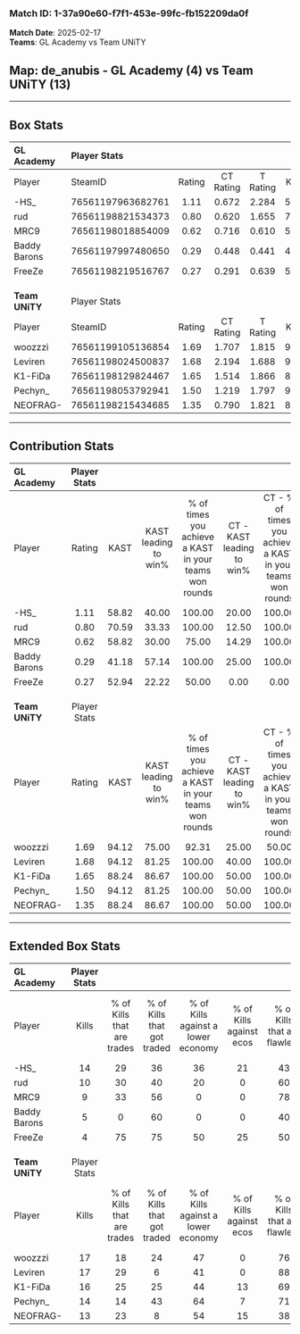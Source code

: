 ### Match ID: 1-37a90e60-f7f1-453e-99fc-fb152209da0f  
**Match Date**: 2025-02-17  
**Teams**: GL Academy vs Team UNiTY  

## **Map**: de_anubis - GL Academy (4) vs Team UNiTY (13)  
---  

## Box Stats  

| **GL Academy** | Player Stats      |        |           |          |       |       |       |         |        |      |     |
| :- | :- | :-: | :-: | :-: | :-: | :-: | :-: | :-: | :-: | :-: | :-: |
| Player         | SteamID           | Rating | CT Rating | T Rating | KAST  |  ADR  | Kills | Assists | Deaths | K/D  | HS% |
| -HS_           | 76561197963682761 |  1.11  |   0.672   |  2.284   | 58.82 | 94.3  |  14   |    3    |   13   | 1.08 | 57  |
| rud            | 76561198821534373 |  0.80  |   0.620   |  1.655   | 70.59 | 61.5  |  10   |    3    |   16   | 0.63 | 70  |
| MRC9           | 76561198018854009 |  0.62  |   0.716   |  0.610   | 58.82 | 62.7  |   9   |    1    |   17   | 0.53 | 66  |
| Baddy Barons   | 76561197997480650 |  0.29  |   0.448   |  0.441   | 41.18 | 45.5  |   5   |    5    |   16   | 0.31 | 80  |
| FreeZe         | 76561198219516767 |  0.27  |   0.291   |  0.639   | 52.94 | 26.8  |   4   |    0    |   15   | 0.27 | 75  |
|                |                   |        |           |          |       |       |       |         |        |      |     |
|                |                   |        |           |          |       |       |       |         |        |      |     |
|                |                   |        |           |          |       |       |       |         |        |      |     |
| **Team UNiTY** | Player Stats      |        |           |          |       |       |       |         |        |      |     |
| Player         | SteamID           | Rating | CT Rating | T Rating | KAST  |  ADR  | Kills | Assists | Deaths | K/D  | HS% |
| woozzzi        | 76561199105136854 |  1.69  |   1.707   |  1.815   | 94.12 | 104.7 |  17   |    4    |   9    | 1.89 | 64  |
| Leviren        | 76561198024500837 |  1.68  |   2.194   |  1.688   | 94.12 | 93.8  |  17   |    3    |   8    | 2.13 | 58  |
| K1-FiDa        | 76561198129824467 |  1.65  |   1.514   |  1.866   | 88.24 | 103.4 |  16   |    4    |   7    | 2.29 | 56  |
| Pechyn_        | 76561198053792941 |  1.50  |   1.219   |  1.797   | 94.12 | 91.9  |  14   |    5    |   9    | 1.56 | 64  |
| NEOFRAG-       | 76561198215434685 |  1.35  |   0.790   |  1.821   | 88.24 | 81.5  |  13   |    1    |   9    | 1.44 | 53  |
---  

## Contribution Stats  

| **GL Academy** | Player Stats |       |                      |                                                        |                           |                                                             |                          |                                                            |
| :- | :-: | :-: | :-: | :-: | :-: | :-: | :-: | :-: |
| Player         |    Rating    | KAST  | KAST leading to win% | % of times you achieve a KAST in your teams won rounds | CT - KAST leading to win% | CT - % of times you achieve a KAST in your teams won rounds | T - KAST leading to win% | T - % of times you achieve a KAST in your teams won rounds |
| -HS_           |     1.11     | 58.82 |        40.00         |                         100.00                         |           20.00           |                           100.00                            |          60.00           |                           100.00                           |
| rud            |     0.80     | 70.59 |        33.33         |                         100.00                         |           12.50           |                           100.00                            |          75.00           |                           100.00                           |
| MRC9           |     0.62     | 58.82 |        30.00         |                         75.00                          |           14.29           |                           100.00                            |          66.67           |                           66.67                            |
| Baddy Barons   |     0.29     | 41.18 |        57.14         |                         100.00                         |           25.00           |                           100.00                            |          100.00          |                           100.00                           |
| FreeZe         |     0.27     | 52.94 |        22.22         |                         50.00                          |           0.00            |                            0.00                             |          66.67           |                           66.67                            |
|                |              |       |                      |                                                        |                           |                                                             |                          |                                                            |
|                |              |       |                      |                                                        |                           |                                                             |                          |                                                            |
|                |              |       |                      |                                                        |                           |                                                             |                          |                                                            |
| **Team UNiTY** | Player Stats |       |                      |                                                        |                           |                                                             |                          |                                                            |
| Player         |    Rating    | KAST  | KAST leading to win% | % of times you achieve a KAST in your teams won rounds | CT - KAST leading to win% | CT - % of times you achieve a KAST in your teams won rounds | T - KAST leading to win% | T - % of times you achieve a KAST in your teams won rounds |
| woozzzi        |     1.69     | 94.12 |        75.00         |                         92.31                          |           25.00           |                            50.00                            |          91.67           |                           100.00                           |
| Leviren        |     1.68     | 94.12 |        81.25         |                         100.00                         |           40.00           |                           100.00                            |          100.00          |                           100.00                           |
| K1-FiDa        |     1.65     | 88.24 |        86.67         |                         100.00                         |           50.00           |                           100.00                            |          100.00          |                           100.00                           |
| Pechyn_        |     1.50     | 94.12 |        81.25         |                         100.00                         |           50.00           |                           100.00                            |          91.67           |                           100.00                           |
| NEOFRAG-       |     1.35     | 88.24 |        86.67         |                         100.00                         |           50.00           |                           100.00                            |          100.00          |                           100.00                           |
---  

## Extended Box Stats  

| **GL Academy** | Player Stats |                            |                            |                                    |                         |                              |                                 |        |                             |                                     |                          |                               |                            |
| :- | :-: | :-: | :-: | :-: | :-: | :-: | :-: | :-: | :-: | :-: | :-: | :-: | :-: |
| Player         |    Kills     | % of Kills that are trades | % of Kills that got traded | % of Kills against a lower economy | % of Kills against ecos | % of Kills that are flawless | % of Kills that are close duels | Deaths | % of Deaths that get traded | % of Deaths against a lower economy | % of Deaths against ecos | % of Deaths that are flawless | % of Deaths that are close |
| -HS_           |      14      |             29             |             36             |                 36                 |           21            |              43              |               14                |   13   |              8              |                  8                  |            8             |              69               |             8              |
| rud            |      10      |             30             |             40             |                 20                 |            0            |              60              |                0                |   16   |             25              |                 13                  |            6             |              88               |             0              |
| MRC9           |      9       |             33             |             56             |                 0                  |            0            |              78              |               11                |   17   |             12              |                 12                  |            6             |              59               |             0              |
| Baddy Barons   |      5       |             0              |             60             |                 0                  |            0            |              40              |                0                |   16   |             31              |                 13                  |            6             |              69               |             6              |
| FreeZe         |      4       |             75             |             75             |                 50                 |           25            |              50              |                0                |   15   |             27              |                  7                  |            7             |              67               |             0              |
|                |              |                            |                            |                                    |                         |                              |                                 |        |                             |                                     |                          |                               |                            |
|                |              |                            |                            |                                    |                         |                              |                                 |        |                             |                                     |                          |                               |                            |
|                |              |                            |                            |                                    |                         |                              |                                 |        |                             |                                     |                          |                               |                            |
| **Team UNiTY** | Player Stats |                            |                            |                                    |                         |                              |                                 |        |                             |                                     |                          |                               |                            |
| Player         |    Kills     | % of Kills that are trades | % of Kills that got traded | % of Kills against a lower economy | % of Kills against ecos | % of Kills that are flawless | % of Kills that are close duels | Deaths | % of Deaths that get traded | % of Deaths against a lower economy | % of Deaths against ecos | % of Deaths that are flawless | % of Deaths that are close |
| woozzzi        |      17      |             18             |             24             |                 47                 |            0            |              76              |                0                |   9    |             33              |                 33                  |            0             |              78               |             11             |
| Leviren        |      17      |             29             |             6              |                 41                 |            0            |              88              |                6                |   8    |             63              |                 38                  |            0             |              50               |             0              |
| K1-FiDa        |      16      |             25             |             25             |                 44                 |           13            |              69              |                0                |   7    |             43              |                 14                  |            0             |              57               |             14             |
| Pechyn_        |      14      |             14             |             43             |                 64                 |            7            |              71              |                7                |   9    |             44              |                 44                  |            0             |              44               |             11             |
| NEOFRAG-       |      13      |             23             |             8              |                 54                 |           15            |              38              |                0                |   9    |             56              |                 22                  |            0             |              44               |             0              |
